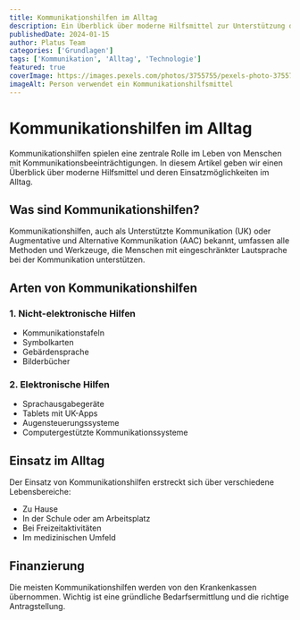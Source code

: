 ```yaml
---
title: Kommunikationshilfen im Alltag
description: Ein Überblick über moderne Hilfsmittel zur Unterstützung der Kommunikation im täglichen Leben.
publishedDate: 2024-01-15
author: Platus Team
categories: ['Grundlagen']
tags: ['Kommunikation', 'Alltag', 'Technologie']
featured: true
coverImage: https://images.pexels.com/photos/3755755/pexels-photo-3755755.jpeg
imageAlt: Person verwendet ein Kommunikationshilfsmittel
---
```


# Kommunikationshilfen im Alltag

Kommunikationshilfen spielen eine zentrale Rolle im Leben von Menschen mit Kommunikationsbeeinträchtigungen. In diesem Artikel geben wir einen Überblick über moderne Hilfsmittel und deren Einsatzmöglichkeiten im Alltag.

## Was sind Kommunikationshilfen?

Kommunikationshilfen, auch als Unterstützte Kommunikation (UK) oder Augmentative und Alternative Kommunikation (AAC) bekannt, umfassen alle Methoden und Werkzeuge, die Menschen mit eingeschränkter Lautsprache bei der Kommunikation unterstützen.

## Arten von Kommunikationshilfen

### 1. Nicht-elektronische Hilfen
- Kommunikationstafeln
- Symbolkarten
- Gebärdensprache
- Bilderbücher

### 2. Elektronische Hilfen
- Sprachausgabegeräte
- Tablets mit UK-Apps
- Augensteuerungssysteme
- Computergestützte Kommunikationssysteme

## Einsatz im Alltag

Der Einsatz von Kommunikationshilfen erstreckt sich über verschiedene Lebensbereiche:
- Zu Hause
- In der Schule oder am Arbeitsplatz
- Bei Freizeitaktivitäten
- Im medizinischen Umfeld

## Finanzierung

Die meisten Kommunikationshilfen werden von den Krankenkassen übernommen. Wichtig ist eine gründliche Bedarfsermittlung und die richtige Antragstellung.